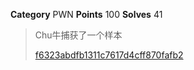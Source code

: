 **Category** PWN
**Points** 100
**Solves** 41

> Chu牛捕获了一个样本
>
> [f6323abdfb1311c7617d4cff870fafb2](./f6323abdfb1311c7617d4cff870fafb2)
